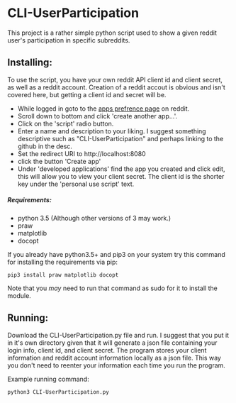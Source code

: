 # CLI-UserParticipation

This project is a rather simple python script used to show a given reddit user's participation in specific subreddits.



## Installing:
To use the script, you have your own reddit API client id and client secret, as
well as a reddit account. Creation of a reddit accout is obvious and isn't covered here, but getting a client id and secret will be.

  - While logged in goto to the [apps prefrence page](https://www.reddit.com/prefs/apps/) on reddit.
  - Scroll down to bottom and click 'create another app...'.
  - Click on the 'script' radio button.
  - Enter a name and description to your liking. I suggest something descriptive
  such as "CLI-UserParticipation" and perhaps linking to the github in the desc.
  - Set the redirect URI to http://localhost:8080
  - click the button 'Create app'
  - Under 'developed applications' find the app you created and click edit, this will allow you to view your client secret. The client id is the shorter key under the 'personal use script' text.

##### Requirements:
  - python 3.5 (Although other versions of 3 may work.)
  - praw
  - matplotlib
  - docopt

  If you already have python3.5+ and pip3 on your system try this command for installing the requirements via pip:

  ```
  pip3 install praw matplotlib docopt
  ```
  Note that you *may* need to run that command as sudo for it to install the module.

## Running:
  Download the CLI-UserParticipation.py file and run. I suggest that you put it in it's own directory given that it will generate a json file containing your login info, client id, and client secret.
  The program stores your client information and reddit account information locally as a json file.
  This way you don't need to reenter your information each time you run the program.

  Example running command:
  ```
  python3 CLI-UserParticipation.py
  ```
